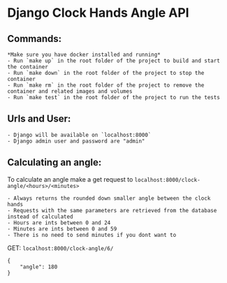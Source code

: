 # Django Clock Hands Angle API

## Commands:
    *Make sure you have docker installed and running*
    - Run `make up` in the root folder of the project to build and start the container
    - Run `make down` in the root folder of the project to stop the container
    - Run `make rm` in the root folder of the project to remove the container and related images and volumes
    - Run `make test` in the root folder of the project to run the tests

## Urls and User:
    - Django will be available on `localhost:8000`
    - Django admin user and password are "admin"

## Calculating an angle:
To calculate an angle make a get request to `localhost:8000/clock-angle/<hours>/<minutes>`

    - Always returns the rounded down smaller angle between the clock hands
    - Requests with the same parameters are retrieved from the database instead of calculated
    - Hours are ints between 0 and 24
    - Minutes are ints between 0 and 59
    - There is no need to send minutes if you dont want to



GET: `localhost:8000/clock-angle/6/`
```
{
    "angle": 180
}
```
